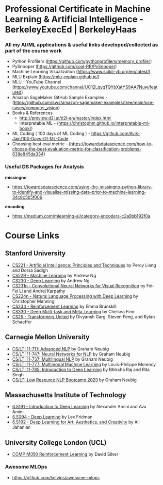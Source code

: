 # Professional Certificate in Machine Learning & Artificial Intelligence - BerkeleyExecEd | BerkeleyHaas
### All my AI/ML applications & useful links developed/collected as part of the course work

- Python Profilers (https://github.com/pythonprofilers/memory_profiler)
- PySnooper (https://github.com/cool-RR/PySnooper)
- Machine Learning Visualization (https://www.scikit-yb.org/en/latest/)
- MLU Explain (https://mlu-explain.github.io/)
- MLU - YouTube Channel (https://www.youtube.com/channel/UC12LqyqTQYbXatYS9AA7Nuw/featured)
- Amazon SageMaker GitHub Sample Examples - (https://github.com/aws/amazon-sagemaker-examples/tree/main/use-cases/computer_vision)
- Books & References
  - http://preview.d2l.ai/d2l-en/master/index.html
  - Interpretable ML - (https://christophm.github.io/interpretable-ml-book/)
- ML Coding ( 100 days of ML Coding ) - https://github.com/Avik-Jain/100-Days-Of-ML-Code
- Choosing best eval metric - (https://towardsdatascience.com/how-to-choose-the-best-evaluation-metric-for-classification-problems-638e845da334)

### Useful DS Packages for Analysis
<b>missingno</b>
- https://towardsdatascience.com/using-the-missingno-python-library-to-identify-and-visualise-missing-data-prior-to-machine-learning-34c8c5b5f009

<b>encoding</b>
- https://medium.com/mlearning-ai/category-encoders-c2a9bb192f0a

# Course Links

## Stanford University
- [CS221 - Artificial Intelligence: Principles and Techniques](https://lnkd.in/grECwbD4) by Percy Liang and Dorsa Sadigh
- [CS229 - Machine Learning](https://lnkd.in/gY8a2yZN) by Andrew Ng
- [CS230 - Deep Learning](https://lnkd.in/gTk-gKPm) by Andrew Ng
- [CS231n - Convolutional Neural Networks for Visual Recognition](https://lnkd.in/gGUMZH_G) by Fei-Fei Li and Andrej Karpathy
- [CS224n - Natural Language Processing with Deep Learning](https://lnkd.in/giWDZGVX) by Christopher Manning
- [CS234 - Reinforcement Learning](https://lnkd.in/gwZKQ-28) by Emma Brunskill
- [CS330 - Deep Multi-task and Meta Learning](https://lnkd.in/gvVr_Y4M) by Chelsea Finn
- [CS25 - Transformers United](https://lnkd.in/gEtKgHGC) by Divyansh Garg, Steven Feng, and Rylan Schaeffer

## Carnegie Mellon University
- [CS/LTI 11-711: Advanced NLP](https://lnkd.in/gSt29ZVt) by Graham Neubig
- [CS/LTI 11-747: Neural Networks for NLP](https://lnkd.in/gRRrY8uq) by Graham Neubig
- [CS/LTI 11-737: Multilingual NLP](https://lnkd.in/g8QkaTfy) by Graham Neubig
- [CS/LTI 11-777: Multimodal Machine Learning](https://lnkd.in/gKFJDbU4) by Louis-Philippe Morency
- [CS/LTI 11-785: Introduction to Deep Learning](https://lnkd.in/gVp96GdB) by Bhiksha Raj and Rita Singh
- [CS/LTI Low Resource NLP Bootcamp 2020](https://lnkd.in/grYqa3YZ) by Graham Neubig

## Massachusetts Institute of Technology
- [6.S191 - Introduction to Deep Learning](https://lnkd.in/gWMUpMQg) by Alexander Amini and Ava Amini
- [6.S094 - Deep Learning](https://lnkd.in/gcDgqbH6) by Lex Fridman
- [6.S192 - Deep Learning for Art, Aesthetics, and Creativity](https://lnkd.in/gEyRbEZx) by Ali Jahanian

## University College London (UCL)
- [COMP M050 Reinforcement Learning](https://lnkd.in/gEpkWmqh) by David Silver


### Awesome MLOps
- https://github.com/kelvins/awesome-mlops

